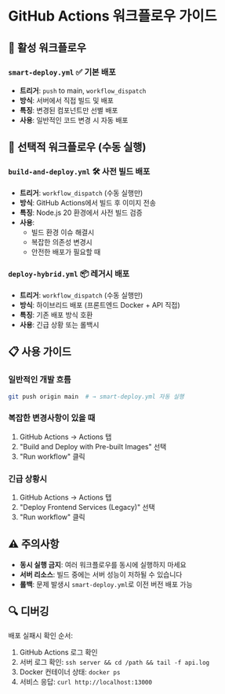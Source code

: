# GitHub Actions 워크플로우 가이드

## 🚀 활성 워크플로우

### `smart-deploy.yml` ✅ **기본 배포**
- **트리거**: `push` to main, `workflow_dispatch`
- **방식**: 서버에서 직접 빌드 및 배포
- **특징**: 변경된 컴포넌트만 선별 배포
- **사용**: 일반적인 코드 변경 시 자동 배포

## 🔧 선택적 워크플로우 (수동 실행)

### `build-and-deploy.yml` 🛠️ **사전 빌드 배포**
- **트리거**: `workflow_dispatch` (수동 실행만)
- **방식**: GitHub Actions에서 빌드 후 이미지 전송
- **특징**: Node.js 20 환경에서 사전 빌드 검증
- **사용**: 
  - 빌드 환경 이슈 해결시
  - 복잡한 의존성 변경시
  - 안전한 배포가 필요할 때

### `deploy-hybrid.yml` 📦 **레거시 배포**
- **트리거**: `workflow_dispatch` (수동 실행만)
- **방식**: 하이브리드 배포 (프론트엔드 Docker + API 직접)
- **특징**: 기존 배포 방식 호환
- **사용**: 긴급 상황 또는 롤백시

## 📋 사용 가이드

### 일반적인 개발 흐름
```bash
git push origin main  # → smart-deploy.yml 자동 실행
```

### 복잡한 변경사항이 있을 때
1. GitHub Actions → Actions 탭
2. "Build and Deploy with Pre-built Images" 선택
3. "Run workflow" 클릭

### 긴급 상황시
1. GitHub Actions → Actions 탭  
2. "Deploy Frontend Services (Legacy)" 선택
3. "Run workflow" 클릭

## ⚠️ 주의사항

- **동시 실행 금지**: 여러 워크플로우를 동시에 실행하지 마세요
- **서버 리소스**: 빌드 중에는 서버 성능이 저하될 수 있습니다
- **롤백**: 문제 발생시 `smart-deploy.yml`로 이전 버전 배포 가능

## 🔍 디버깅

배포 실패시 확인 순서:
1. GitHub Actions 로그 확인
2. 서버 로그 확인: `ssh server && cd /path && tail -f api.log`
3. Docker 컨테이너 상태: `docker ps`
4. 서비스 응답: `curl http://localhost:13000`